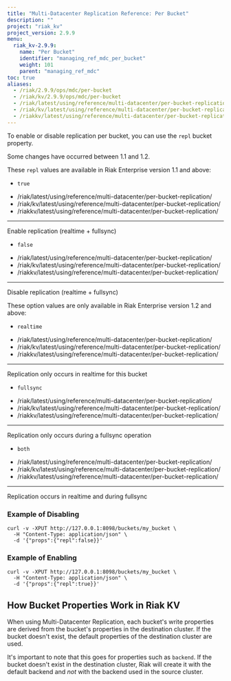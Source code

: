 ```yaml
---
title: "Multi-Datacenter Replication Reference: Per Bucket"
description: ""
project: "riak_kv"
project_version: 2.9.9
menu:
  riak_kv-2.9.9:
    name: "Per Bucket"
    identifier: "managing_ref_mdc_per_bucket"
    weight: 101
    parent: "managing_ref_mdc"
toc: true
aliases:
  - /riak/2.9.9/ops/mdc/per-bucket
  - /riak/kv/2.9.9/ops/mdc/per-bucket
  - /riak/latest/using/reference/multi-datacenter/per-bucket-replication/
  - /riak/kv/latest/using/reference/multi-datacenter/per-bucket-replication/
  - /riakkv/latest/using/reference/multi-datacenter/per-bucket-replication/
---
```


To enable or disable replication per bucket, you can use the `repl`
bucket property.

Some changes have occurred between 1.1 and 1.2.

These `repl` values are available in Riak Enterprise version 1.1 and
above:

  * `true`
  - /riak/latest/using/reference/multi-datacenter/per-bucket-replication/
  - /riak/kv/latest/using/reference/multi-datacenter/per-bucket-replication/
  - /riakkv/latest/using/reference/multi-datacenter/per-bucket-replication/
---
Enable replication (realtime + fullsync)
  * `false`
  - /riak/latest/using/reference/multi-datacenter/per-bucket-replication/
  - /riak/kv/latest/using/reference/multi-datacenter/per-bucket-replication/
  - /riakkv/latest/using/reference/multi-datacenter/per-bucket-replication/
---
Disable replication (realtime + fullsync)

These option values are only available in Riak Enterprise version 1.2
and above:

  * `realtime`
  - /riak/latest/using/reference/multi-datacenter/per-bucket-replication/
  - /riak/kv/latest/using/reference/multi-datacenter/per-bucket-replication/
  - /riakkv/latest/using/reference/multi-datacenter/per-bucket-replication/
---
Replication only occurs in realtime for this bucket
  * `fullsync`
  - /riak/latest/using/reference/multi-datacenter/per-bucket-replication/
  - /riak/kv/latest/using/reference/multi-datacenter/per-bucket-replication/
  - /riakkv/latest/using/reference/multi-datacenter/per-bucket-replication/
---
Replication only occurs during a fullsync operation
  * `both`
  - /riak/latest/using/reference/multi-datacenter/per-bucket-replication/
  - /riak/kv/latest/using/reference/multi-datacenter/per-bucket-replication/
  - /riakkv/latest/using/reference/multi-datacenter/per-bucket-replication/
---
Replication occurs in realtime and during fullsync

### Example of Disabling

```curl
curl -v -XPUT http://127.0.0.1:8098/buckets/my_bucket \
  -H "Content-Type: application/json" \
  -d '{"props":{"repl":false}}'
```

### Example of Enabling

```curl
curl -v -XPUT http://127.0.0.1:8098/buckets/my_bucket \
  -H "Content-Type: application/json" \
  -d '{"props":{"repl":true}}'
```

## How Bucket Properties Work in Riak KV

When using Multi-Datacenter Replication, each bucket's write properties
are derived from the bucket's properties in the destination cluster. If
the bucket doesn't exist, the default properties of the destination
cluster are used.

It's important to note that this goes for properties such as `backend`.
If the bucket doesn't exist in the destination cluster, Riak will create
it with the default backend and _not_ with the backend used in the
source cluster.



